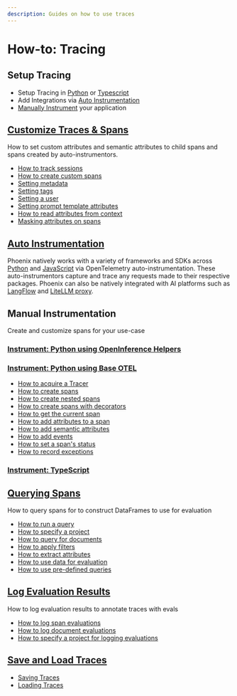 ```yaml
---
description: Guides on how to use traces
---
```


# How-to: Tracing

## Setup Tracing

* Setup Tracing in [Python](./#instrument-python-using-openinference-helpers) or [Typescript](setup-tracing/javascript.md)
* Add Integrations via [Auto Instrumentation](../integrations-tracing/)
* [Manually Instrument](./#manual-instrumentation) your application

## [Customize Traces & Spans](add-metadata/customize-spans.md)

How to set custom attributes and semantic attributes to child spans and spans created by auto-instrumentors.

* [How to track sessions](setup-tracing/setup-sessions.md)
* [How to create custom spans](setup-tracing/custom-spans.md)
* [Setting metadata](add-metadata/customize-spans.md#using_metadata)
* [Setting tags](add-metadata/customize-spans.md#specifying-tags)
* [Setting a user](add-metadata/customize-spans.md#using_user)
* [Setting prompt template attributes](add-metadata/customize-spans.md#specifying-the-prompt-template)
* [How to read attributes from context](add-metadata/customize-spans.md#using_attributes)
* [Masking attributes on spans](advanced/masking-span-attributes.md)

## [Auto Instrumentation](../integrations-tracing/)

Phoenix natively works with a variety of frameworks and SDKs across [Python](./#python) and [JavaScript](./#javascript) via OpenTelemetry auto-instrumentation. These auto-instrumentors capture and trace any requests made to their respective packages. Phoenix can also be natively integrated with AI platforms such as [LangFlow](./#platforms) and [LiteLLM proxy](./#platforms).

## Manual Instrumentation

Create and customize spans for your use-case

### [Instrument: Python using OpenInference Helpers](setup-tracing/instrument-python.md)

### [Instrument: Python using Base OTEL](./#instrument-python-using-base-otel)

* [How to acquire a Tracer](setup-tracing/custom-spans.md#acquire-tracer)
* [How to create spans](setup-tracing/custom-spans.md#creating-spans)
* [How to create nested spans](setup-tracing/custom-spans.md#creating-nested-spans)
* [How to create spans with decorators](setup-tracing/custom-spans.md#creating-spans-with-decorators)
* [How to get the current span](setup-tracing/custom-spans.md#get-the-current-span)
* [How to add attributes to a span](setup-tracing/custom-spans.md#add-attributes-to-a-span)
* [How to add semantic attributes](setup-tracing/custom-spans.md#add-semantic-attributes)
* [How to add events](setup-tracing/custom-spans.md#adding-events)
* [How to set a span's status](setup-tracing/custom-spans.md#set-span-status)
* [How to record exceptions](setup-tracing/custom-spans.md#record-exceptions-in-spans)

### [Instrument: TypeScript](broken-reference)

## [Querying Spans](importing-and-exporting-traces/extract-data-from-spans.md)

How to query spans for to construct DataFrames to use for evaluation

* [How to run a query](importing-and-exporting-traces/extract-data-from-spans.md#how-to-run-a-query)
* [How to specify a project](importing-and-exporting-traces/extract-data-from-spans.md#how-to-specify-a-project)
* [How to query for documents](importing-and-exporting-traces/extract-data-from-spans.md#querying-for-retrieved-documents)
* [How to apply filters](importing-and-exporting-traces/extract-data-from-spans.md#filtering-spans)
* [How to extract attributes](importing-and-exporting-traces/extract-data-from-spans.md#extracting-span-attributes)
* [How to use data for evaluation](importing-and-exporting-traces/extract-data-from-spans.md#how-to-use-data-for-evaluation)
* [How to use pre-defined queries](importing-and-exporting-traces/extract-data-from-spans.md#predefined-queries)

## [Log Evaluation Results](./#log-evaluation-results)

How to log evaluation results to annotate traces with evals

* [How to log span evaluations](feedback-and-annotations/llm-evaluations.md#span-evaluations)
* [How to log document evaluations](feedback-and-annotations/llm-evaluations.md#document-evaluations)
* [How to specify a project for logging evaluations](feedback-and-annotations/llm-evaluations.md#specifying-a-project-for-the-evaluations)

## [Save and Load Traces](importing-and-exporting-traces/extract-data-from-spans.md)

* [Saving Traces](importing-and-exporting-traces/extract-data-from-spans.md)
* [Loading Traces](importing-and-exporting-traces/importing-existing-traces.md)
